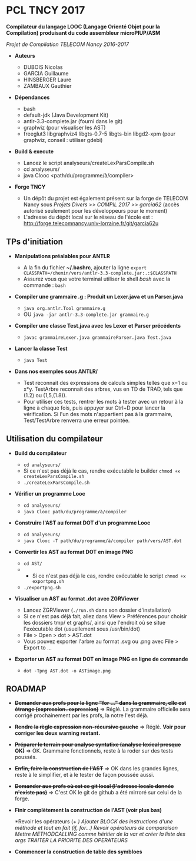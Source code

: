 # PCL TNCY 2017

**Compilateur du langage LOOC (Langage Orienté Objet pour la Compilation) produisant du code assembleur microPIUP/ASM**

*Projet de Compilation TELECOM Nancy 2016-2017*

* **Auteurs**
	- DUBOIS Nicolas
	- GARCIA Guillaume
	- HINSBERGER Laure
	- ZAMBAUX Gauthier

* **Dépendances**
	- bash
	- default-jdk 				      																	(Java Development Kit)
	- antlr-3.3-complete.jar			 																(fourni dans le git)
	- graphviz																										(pour visualiser les AST)
	- freeglut3 libgraphviz4 libgts-0.7-5 libgts-bin libgd2-xpm 	(pour graphviz, conseil : utiliser gdebi)

* **Build & execute**
	- Lancez le script analyseurs/createLexParsCompile.sh
	- cd analyseurs/
	- java Clooc \<path/du/programme/à/compiler\>

* **Forge TNCY**
	- Un dépôt du projet est également présent sur la forge de TELECOM Nancy sous *Projets Divers >> COMPIL 2017 >> garcia62* (accès autorisé seulement pour les développeurs pour le moment)
	- L'adresse du dépôt local sur le réseau de l'école est : http://forge.telecomnancy.univ-lorraine.fr/git/garcia62u

## TPs d'initiation

* **Manipulations préalables pour ANTLR**

	- A la fin du fichier **~/.bashrc**, ajouter la ligne `export CLASSPATH=/chemin/vers/antlr-3.3-complete.jar:.:$CLASSPATH`
	- Assurez vous que votre terminal utiliser le shell *bash* avec la commande : `bash`

* **Compiler une grammaire .g : Produit un Lexer.java et un Parser.java**

	- `java org.antlr.Tool grammaire.g`
	- OU `java -jar antlr-3.3-complete.jar grammaire.g`

* **Compiler une classe Test.java avec les Lexer et Parser précédents**

	- `javac grammaireLexer.java grammaireParser.java Test.java`

* **Lancer la classe Test**

	- `java Test`

* **Dans nos exemples sous ANTLR/**

	- Test reconnait des expressions de calculs simples telles que x=1 ou x*y. TestArbre reconnait des arbres, vus en TD de TRAD, tels que (1.2) ou (1,5,(1.8)).
	- Pour utiliser ces tests, rentrer les mots à tester avec un retour à la ligne à chaque fois, puis appuyer sur Ctrl+D pour lancer la vérification. Si l'un des mots n'appartient pas à la grammaire, Test/TestArbre renverra une erreur pointée.

## Utilisation du compilateur

* **Build du compilateur**
	- `cd analyseurs/`
	- Si ce n'est pas déjà le cas, rendre exécutable le builder `chmod +x createLexParsCompile.sh`
	- `./createLexParsCompile.sh`

* **Vérifier un programme Looc**
	- `cd analyseurs/`
	- `java Clooc path/du/programme/à/compiler`

* **Construire l'AST au format DOT d'un programme Looc**
 	- `cd analyseurs/`
	- `java Clooc -T path/du/programme/à/compiler path/vers/AST.dot`

* **Convertir les AST au format DOT en image PNG**
	- `cd AST/`
	- - Si ce n'est pas déjà le cas, rendre exécutable le script `chmod +x exportpng.sh`
	- `./exportpng.sh`

* **Visualiser un AST au format .dot avec ZGRViewer**
	- Lancez ZGRViewer (`./run.sh` dans son dossier d'installation)
	- Si ce n'est pas déjà fait, allez dans View > Préférences pour choisir les dossiers tmp/ et graphs/, ainsi que l'endroit où se situe l'exécutable dot (usuellement sous /usr/bin/dot)
	- File > Open > dot > AST.dot
	- Vous pouvez exporter l'arbre au format .svg ou .png avec File > Export to ...

* **Exporter un AST au format DOT en image PNG en ligne de commande**
	- `dot -Tpng AST.dot -o ASTimage.png`

## ROADMAP

* ~~**Demander aux profs pour la ligne "for ..." dans la grammaire, elle est étrange (expression..expression)**~~
	=> Réglé. La grammaire officielle sera corrigé prochainement par les profs, la notre l'est déjà.

* ~~**Rendre la règle expression non-récursive gauche**~~
	=> Réglé. **Voir pour corriger les deux warning restant.**

* ~~**Préparer le terrain pour analyse syntatixe (analyse lexical presque OK)**~~
	=> OK. Grammaire fonctionnels, reste à la roder sur des tests poussés.

* ~~**Enfin, faire la construction de l'AST**~~
	=> OK dans les grandes lignes, reste à le simplifier, et à le tester de façon poussée aussi.

* ~~**Demander aux profs où est ce git local (l'adresse locale donnée n'existe pas)**~~
	=> C'est OK le git de github a été mirroré sur celui de la forge.

* **Finir complètement la construction de l'AST (voir plus bas)**

	*Revoir les opérateurs (+ *)
	Ajouter BLOCK des instructions d'une méthode et tout en fait (if, for...)
	Revoir opérateurs de comparaison
	Mettre METHODCALLING comme héritier de la var et créer la liste des args
	TRAITER LA PRIORITE DES OPERATEURS*

* **Commencer la construction de table des symbloes**
